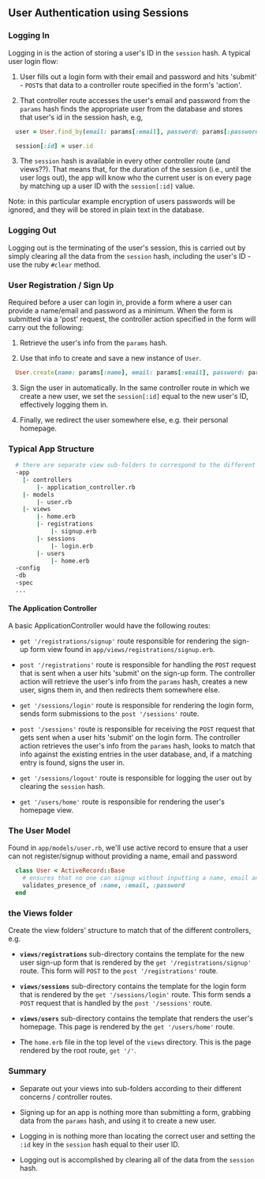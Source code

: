 ## User Authentication using Sessions

### Logging In

Logging in is the action of storing a user's ID in the `session` hash. A typical user login flow:

1. User fills out a login form with their email and password and hits 'submit' - `POST`s that data to a controller route specified in the form's 'action'.

2. That controller route accesses the user's email and password from the `params` hash finds the appropriate user from the database and stores that user's id in the session hash, e.g,

```ruby
  user = User.find_by(email: params[:email], password: params[:password])

  session[:id] = user.id
```

3. The `session` hash is available in every other controller route (and views??). That means that, for the duration of the session (i.e., until the user logs out), the app will know who the current user is on every page by matching up a user ID with the `session[:id]` value.

Note: in this particular example encryption of users passwords will be ignored, and they will be stored in plain text in the database.


### Logging Out

Logging out is the terminating of the user's session, this is carried out by simply clearing all the data from the `session` hash, including the user's ID - use the ruby `#clear` method.

### User Registration / Sign Up

Required before a user can login in, provide a form where a user can provide a name/email and password as a minimum. When the form is submitted via a 'post' request, the controller action specified in the form will carry out the following:

1. Retrieve the user's info from the `params` hash.

2. Use that info to create and save a new instance of `User`.

```ruby
  User.create(name: params[:name], email: params[:email], password: params[:password])
```

3. Sign the user in automatically. In the same controller route in which we create a new user, we set the `session[:id]` equal to the new user's ID, effectively logging them in.

4. Finally, we redirect the user somewhere else, e.g. their personal homepage.


### Typical App Structure

```bash
  # there are separate view sub-folders to correspond to the different controller action groupings.
  -app
    |- controllers
        |- application_controller.rb
    |- models
        |- user.rb
    |- views
        |- home.erb
        |- registrations
            |- signup.erb
        |- sessions
            |- login.erb
        |- users
            |- home.erb
  -config
  -db
  -spec
  ...
```

#### The Application Controller

A basic ApplicationController would have the following routes:

* `get '/registrations/signup'` route responsible for rendering the sign-up form view found in `app/views/registrations/signup.erb`.

* `post '/registrations'` route is responsible for handling the `POST` request that is sent when a user hits 'submit' on the sign-up form. The controller action will retrieve the user's info from the `params` hash, creates a new user, signs them in, and then redirects them somewhere else.

* `get '/sessions/login'` route is responsible for rendering the login form, sends form submissions to the `post '/sessions'` route.

* `post '/sessions'` route is responsible for receiving the `POST` request that gets sent when a user hits 'submit' on the login form. The controller action retrieves the user's info from the `params` hash, looks to match that info against the existing entries in the user database, and, if a matching entry is found, signs the user in.

* `get '/sessions/logout'` route is responsible for logging the user out by clearing the `session` hash.

* `get '/users/home'` route is responsible for rendering the user's homepage view.


### The User Model

Found in `app/models/user.rb`, we'll use active record to ensure that a user can not register/signup without providing a name, email and password

```ruby
  class User < ActiveRecord::Base
    # ensures that no one can signup without inputting a name, email and password
    validates_presence_of :name, :email, :password
  end
```

### the Views folder

Create the view folders' structure to match that of the different controllers, e.g.

* **`views/registrations`** sub-directory contains the template for the new user sign-up form that is rendered by the `get '/registrations/signup'` route. This form will `POST` to the `post '/registrations'` route.

* **`views/sessions`** sub-directory contains the template for the login form that is rendered by the `get '/sessions/login'` route. This form sends a `POST` request that is handled by the `post '/sessions'` route.

* **`views/users`** sub-directory contains the template that renders the user's homepage. This page is rendered by the `get '/users/home'` route.

* The `home.erb` file in the top level of the `views` directory. This is the page rendered by the root route, `get '/'`.


### Summary

* Separate out your views into sub-folders according to their different concerns / controller routes.

* Signing up for an app is nothing more than submitting a form, grabbing data from the `params` hash, and using it to create a new user.

* Logging in is nothing more than locating the correct user and setting the `:id` key in the `session` hash equal to their user ID.

* Logging out is accomplished by clearing all of the data from the `session` hash.
